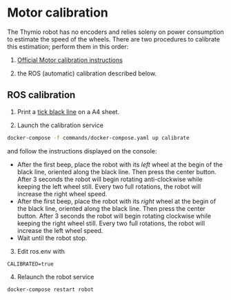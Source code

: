 # Motor calibration

The Thymio robot has no encoders and relies soleny on power consumption to estimate the speed of the wheels.
There are two procedures to calibrate this estimation; perform them in this order:

1) [Official Motor calibration instructions](https://www.thymio.org/en:thymiomotorcalibration)

2) the ROS (automatic) calibration described below.

## ROS calibration

1. Print a [tick black line](https://raw.githubusercontent.com/jeguzzi/mighty-thymio/master/calibration/cal.pdf) on a A4 sheet.

2. Launch the calibration service
```bash
docker-compose -f commands/docker-compose.yaml up calibrate
```
and follow the instructions displayed on the console:

  - After the first beep, place the robot with its _left_ wheel at the begin of the black line, oriented along the black line. Then press the center button. After 3 seconds the robot will begin rotating anti-clockwise while keeping the left wheel still. Every two full rotations, the robot will increase the right wheel speed.
  - After the first beep, place the robot with its _right_ wheel at the begin of the black line, oriented along the black line. Then press the center button. After 3 seconds the robot will begin rotating clockwise while keeping the right wheel still.  Every two full rotations, the robot will increase the left wheel speed.
  - Wait until the robot stop.

3. Edit ros.env with
```
CALIBRATED=true
```

4. Relaunch the robot service
```bash
docker-compose restart robot
```
